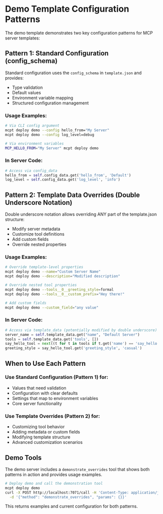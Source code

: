 # Demo Template Configuration Patterns

The demo template demonstrates two key configuration patterns for MCP server templates:

## Pattern 1: Standard Configuration (config_schema)

Standard configuration uses the `config_schema` in `template.json` and provides:
- Type validation
- Default values
- Environment variable mapping
- Structured configuration management

### Usage Examples:
```bash
# Via CLI config argument
mcpt deploy demo --config hello_from="My Server"
mcpt deploy demo --config log_level=debug

# Via environment variables
MCP_HELLO_FROM="My Server" mcpt deploy demo
```

### In Server Code:
```python
# Access via config_data
hello_from = self.config_data.get('hello_from', 'Default')
log_level = self.config_data.get('log_level', 'info')
```

## Pattern 2: Template Data Overrides (Double Underscore Notation)

Double underscore notation allows overriding ANY part of the template.json structure:
- Modify server metadata
- Customize tool definitions
- Add custom fields
- Override nested properties

### Usage Examples:
```bash
# Override template-level properties
mcpt deploy demo --name="Custom Server Name"
mcpt deploy demo --description="Modified description"

# Override nested tool properties
mcpt deploy demo --tools__0__greeting_style=formal
mcpt deploy demo --tools__0__custom_prefix="Hey there!"

# Add custom fields
mcpt deploy demo --custom_field="any value"
```

### In Server Code:
```python
# Access via template_data (potentially modified by double underscore)
server_name = self.template_data.get("name", "Default Server")
tools = self.template_data.get('tools', [])
say_hello_tool = next((t for t in tools if t.get('name') == 'say_hello'), {})
greeting_style = say_hello_tool.get('greeting_style', 'casual')
```

## When to Use Each Pattern

### Use Standard Configuration (Pattern 1) for:
- Values that need validation
- Configuration with clear defaults
- Settings that map to environment variables
- Core server functionality

### Use Template Overrides (Pattern 2) for:
- Customizing tool behavior
- Adding metadata or custom fields
- Modifying template structure
- Advanced customization scenarios

## Demo Tools

The demo server includes a `demonstrate_overrides` tool that shows both patterns in action and provides usage examples.

```bash
# Deploy demo and call the demonstration tool
mcpt deploy demo
curl -X POST http://localhost:7071/call -H 'Content-Type: application/json' \
  -d '{"method": "demonstrate_overrides", "params": {}}'
```

This returns examples and current configuration for both patterns.
